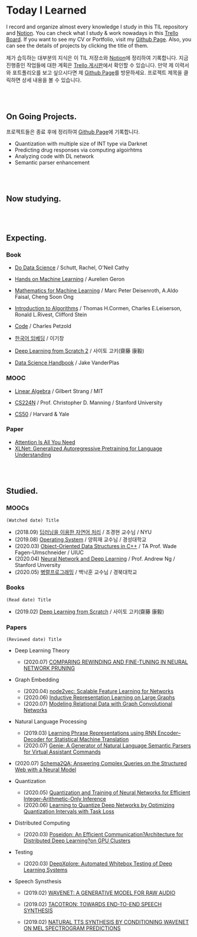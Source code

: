 # Today I Learned

I record and organize almost every knowledge I study in this TIL repository and [Notion](https://www.notion.so/Links-of-jarvis08-3ec5cb8df1bf453e9d78409976da54ab). You can check what I study & work nowadays in this [Trello Board](https://trello.com/b/L2OzHmaz/get-it). If you want to see my CV or Portfolio, visit my [Github Page](https://jarvis08.github.io). Also, you can see the details of projects by clicking the title of them.

제가 습득하는 대부분의 지식은 이 TIL 저장소와 [Notion](https://www.notion.so/Links-of-jarvis08-3ec5cb8df1bf453e9d78409976da54ab)에 정리하여 기록합니다. 지금 진행중인 작업들에 대한 계획은 [Trello 게시판](https://trello.com/b/L2OzHmaz/get-it)에서 확인할 수 있습니다. 만약 제 이력서와 포트폴리오를 보고 싶으시다면 제 [Github Page](https://jarvis08.github.io)를 방문하세요. 프로젝트 제목을 클릭하면 상세 내용을 볼 수 있습니다.

<br><br>

## On Going Projects.

프로젝트들은 종료 후에 정리하여 [Github Page](https://jarvis08.github.io)에 기록합니다.

- Quantization with multiple size of INT type via Darknet
- Predicting drug responses via computing algoirhtms
- Analyzing code with DL network
- Semantic parser enhancement

<br><br>

## Now studying.

<br><br>

## Expecting.

### Book

- [Do Data Science](https://book.naver.com/bookdb/book_detail.nhn?bid=7363405) / Schutt, Rachel,  O'Neil Cathy

- [Hands on Machine Learning](http://mobile.kyobobook.co.kr/showcase/book/KOR/9791162240731) / Aurelien Geron

- [Mathematics for Machine Learning](https://mml-book.github.io/) / Marc Peter Deisenroth, A.Aldo Faisal, Cheng Soon Ong

- [Introduction to Algorithms](http://www.hanbit.co.kr/store/books/look.php?p_code=B9722727468) / Thomas H.Cormen, Charles E.Leiserson, Ronald L.Rivest, Clifford Stein

- [Code](http://www.charlespetzold.com/books/) / Charles Petzold

- [한국어 임베딩](https://book.naver.com/bookdb/book_detail.nhn?bid=15431390) / 이기창

- [Deep Learning from Scratch 2](http://www.hanbit.co.kr/store/books/look.php?p_code=B8950212853) / 사이토 고키(齋藤 康毅)

- [Data Science Handbook](https://jakevdp.github.io/PythonDataScienceHandbook/) / Jake VanderPlas

### MOOC

- [Linear Algebra](https://www.youtube.com/playlist?list=PLUl4u3cNGP63oMNUHXqIUcrkS2PivhN3k) / Gilbert Strang / MIT

- [CS224N](https://www.youtube.com/watch?v=8rXD5-xhemo&list=PLoROMvodv4rOhcuXMZkNm7j3fVwBBY42z) / Prof. Christopher D. Manning / Stanford University

- [CS50](https://www.edwith.org/cs50) / Harvard & Yale

### Paper

- [Attention Is All You Need](https://arxiv.org/pdf/1706.03762.pdf)
- [XLNet: Generalized Autoregressive Pretraining for Language Understanding](https://arxiv.org/pdf/1906.08237.pdf)

<br><br>

## Studied.

### MOOCs

`(Watched date) Title`

- (2018.09) [딥러닝을 이용한 자연어 처리](https://www.edwith.org/deepnlp/joinLectures/17363) / 조경현 교수님 / NYU
- (2019.08) [Operating System](http://www.kocw.net/home/cview.do?cid=5c3c30382c7bbcf6) / 양희재 교수님 / 경성대학교
- (2020.03) [Object-Oriented Data Structures in C++](https://www.coursera.org/learn/cs-fundamentals-1?#syllabus) / TA Prof. Wade Fagen-Ulmschneider / UIUC
- (2020.04) [Neural Network and Deep Learning](https://www.coursera.org/learn/neural-networks-deep-learning?specialization=deep-learning) / Prof. Andrew Ng / Stanford Unversity
- (2020.05) [병렬프로그래밍](http://www.kocw.net/home/search/kemView.do?kemId=1322170) / 백낙훈 교수님 / 경북대학교


### Books

`(Read date) Title`

- (2019.02) [Deep Learning from Scratch](http://www.hanbit.co.kr/media/community/review_view.html?hbr_idx=3595) / 사이토 고키(齋藤 康毅)


### Papers

`(Reviewed date) Title`

- Deep Learning Theory
  - (2020.07) [COMPARING REWINDING AND FINE-TUNING IN NEURAL NETWORK PRUNING](https://openreview.net/pdf?id=S1gSj0NKvB)
- Graph Embedding
  - (2020.04) [node2vec: Scalable Feature Learning for Networks](https://arxiv.org/abs/1607.00653)
  - (2020.06) [Inductive Representation Learning on Large Graphs](https://arxiv.org/abs/1706.02216)
  - (2020.07) [Modeling Relational Data with Graph Convolutional Networks](https://arxiv.org/pdf/1703.06103.pdf)
- Natural Language Processing
  - (2019.03) [Learning Phrase Representations using RNN Encoder–Decoder for Statistical Machine Translation](https://arxiv.org/pdf/1406.1078.pdf)
  - (2020.07) [Genie: A Generator of Natural Language Semantic Parsers for Virtual Assistant Commands](https://arxiv.org/abs/1904.09020)
- (2020.07) [Schema2QA: Answering Complex Queries on the Structured Web with a Neural Model](https://arxiv.org/abs/2001.05609)
- Quantization
  - (2020.05) [Quantization and Training of Neural Networks for Efficient Integer-Arithmetic-Only Inference](https://arxiv.org/abs/1712.05877)
  - (2020.06) [Learning to Quantize Deep Networks by Optimizing Quantization Intervals with Task Loss](https://arxiv.org/abs/1808.05779)
- Distributed Computing

  - (2020.03) [Poseidon: An Efficient Communication?Architecture for Distributed Deep Learning?on GPU Clusters](https://www.usenix.org/conference/atc17/technical-sessions/presentation/zhang)
- Testing

  - (2020.03) [DeepXplore: Automated Whitebox Testing of Deep Learning Systems](https://arxiv.org/abs/1705.06640)
- Speech Synsthesis

  - (2019.02) [WAVENET: A GENERATIVE MODEL FOR RAW AUDIO](https://arxiv.org/pdf/1609.03499.pdf)

  - (2019.02) [TACOTRON: TOWARDS END-TO-END SPEECH SYNTHESIS](https://arxiv.org/pdf/1703.10135.pdf)

  - (2019.02) [NATURAL TTS SYNTHESIS BY CONDITIONING WAVENET ON MEL SPECTROGRAM
    PREDICTIONS](https://arxiv.org/pdf/1712.05884.pdf)
